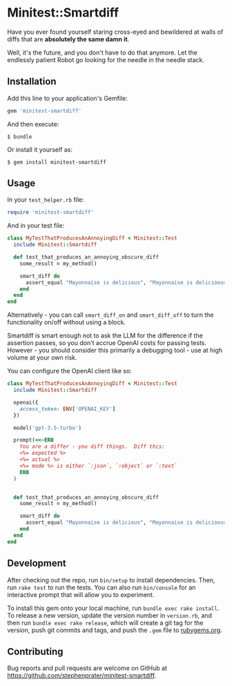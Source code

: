 # Minitest::Smartdiff

Have you ever found yourself staring cross-eyed and bewildered at walls of diffs that are **absolutely the same damn it**.

Well, it's the future, and you don't have to do that anymore.  Let the endlessly patient Robot go looking for the needle in the needle stack.

## Installation

Add this line to your application's Gemfile:

```ruby
gem 'minitest-smartdiff'
```

And then execute:

    $ bundle

Or install it yourself as:

    $ gem install minitest-smartdiff

## Usage

In your `test_helper.rb` file:

```ruby
require 'minitest-smartdiff'
```

And in your test file:

```ruby
class MyTestThatProducesAnAnnoyingDiff < Minitest::Test
  include Minitest::Smartdiff

  def test_that_produces_an_annoying_obscure_diff
    some_result = my_method()

    smart_diff do
      assert_equal "Mayonnaise is delicious", "Mayonnaise is delicioous"
    end
  end
end
```

Alternatively - you can call `smart_diff_on` and `smart_diff_off` to turn the functionality on/off without using a block.

Smartdiff is smart enough not to ask the LLM for the difference if the assertion passes, so you don't accrue OpenAI costs for passing tests. However - you should consider this primarily a debugging tool - use at high volume at your own risk.

You can configure the OpenAI client like so:

```ruby
class MyTestThatProducesAnAnnoyingDiff < Minitest::Test
  include Minitest::Smartdiff

  openai({
    access_token: ENV['OPENAI_KEY']
  })

  model('gpt-3.5-turbo')

  prompt(<<~ERB
    You are a differ - you diff things.  Diff this:
    <%= expected %>
    <%= actual %>
    <%= mode %> is either `:json`, `:object` or `:text`
    ERB
  )


  def test_that_produces_an_annoying_obscure_diff
    some_result = my_method()

    smart_diff do
      assert_equal "Mayonnaise is delicious", "Mayonnaise is delicioous"
    end
  end
end
```

## Development

After checking out the repo, run `bin/setup` to install dependencies. Then, run `rake test` to run the tests. You can also run `bin/console` for an interactive prompt that will allow you to experiment.

To install this gem onto your local machine, run `bundle exec rake install`. To release a new version, update the version number in `version.rb`, and then run `bundle exec rake release`, which will create a git tag for the version, push git commits and tags, and push the `.gem` file to [rubygems.org](https://rubygems.org).

## Contributing

Bug reports and pull requests are welcome on GitHub at https://github.com/stephenprater/minitest-smartdiff.
